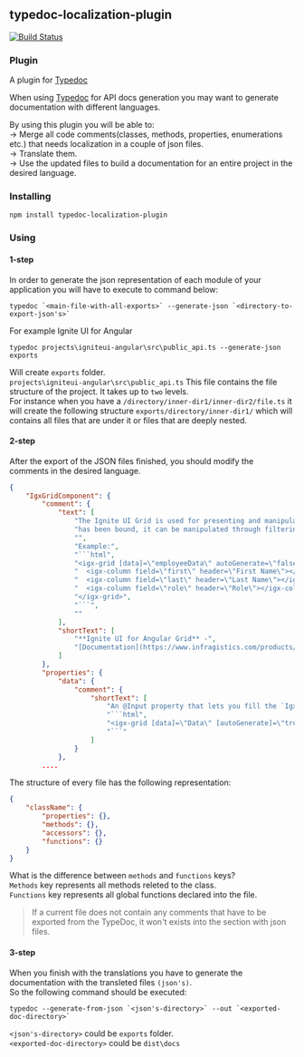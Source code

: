## typedoc-localization-plugin
[![Build Status](https://travis-ci.org/IgniteUI/typedoc-localization-plugin.svg?branch=master)](https://travis-ci.org/IgniteUI/typedoc-localization-plugin)
### Plugin

A plugin for [Typedoc](http://typedoc.org)

When using [Typedoc](http://typedoc.org) for API docs generation you may want to generate documentation with different languages.

By using this plugin you will be able to:
    <br />
 -> Merge all code comments(classes, methods, properties, enumerations etc.) that needs localization in a couple of json files.
    <br />
 -> Translate them.
    <br />
 -> Use the updated files to build a documentation for an entire project in the desired language.

### Installing

```
npm install typedoc-localization-plugin
```

### Using

#### 1-step
In order to generate the json representation of each module of your application you will have to execute to command below: 
```
typedoc `<main-file-with-all-exports>` --generate-json `<directory-to-export-json's>`
```

For example Ignite UI for Angular

```
typedoc projects\igniteui-angular\src\public_api.ts --generate-json exports
```

Will create `exports` folder.
<br />
`projects\igniteui-angular\src\public_api.ts` This file contains the file structure of the project. It takes up to `two` levels.
<br />
For instance when you have a `/directory/inner-dir1/inner-dir2/file.ts` it will create the following structure `exports/directory/inner-dir1/` which will contains all files that are under it or files that are deeply nested.


#### 2-step

After the export of the JSON files finished, you should modify the comments in the desired language.

```JSON
{
    "IgxGridComponent": {
        "comment": {
            "text": [
                "The Ignite UI Grid is used for presenting and manipulating tabular data in the simplest way possible.  Once data",
                "has been bound, it can be manipulated through filtering, sorting & editing operations.",
                "",
                "Example:",
                "```html",
                "<igx-grid [data]=\"employeeData\" autoGenerate=\"false\">",
                "  <igx-column field=\"first\" header=\"First Name\"></igx-column>",
                "  <igx-column field=\"last\" header=\"Last Name\"></igx-column>",
                "  <igx-column field=\"role\" header=\"Role\"></igx-column>",
                "</igx-grid>",
                "```",
                ""
            ],
            "shortText": [
                "**Ignite UI for Angular Grid** -",
                "[Documentation](https://www.infragistics.com/products/ignite-ui-angular/angular/components/grid.html)"
            ]
        },
        "properties": {
            "data": {
                "comment": {
                    "shortText": [
                        "An @Input property that lets you fill the `IgxGridComponent` with an array of data.",
                        "```html",
                        "<igx-grid [data]=\"Data\" [autoGenerate]=\"true\"></igx-grid>",
                        "```"
                    ]
                }
            },
        ....
```

The structure of every file has the following representation:
```JSON
{
    "className": {
        "properties": {},
        "methods": {},
        "accessors": {},
        "functions": {}
    }
}
```
What is the difference between `methods` and `functions` keys? 
<br />
`Methods` key represents all methods releted to the class. 
<br />
`Functions` key represents all global functions declared into the file.

> If a current file does not contain any comments that have to be exported from the TypeDoc, it won't exists into the section with json files.

#### 3-step

When you finish with the translations you have to generate the documentation with the transleted files `(json's)`.
<br />
So the following command should be executed:
```
typedoc --generate-from-json `<json's-directory>` --out `<exported-doc-directory>`
```

`<json's-directory>` could be `exports` folder.
<br />
`<exported-doc-directory>` could be `dist\docs`
